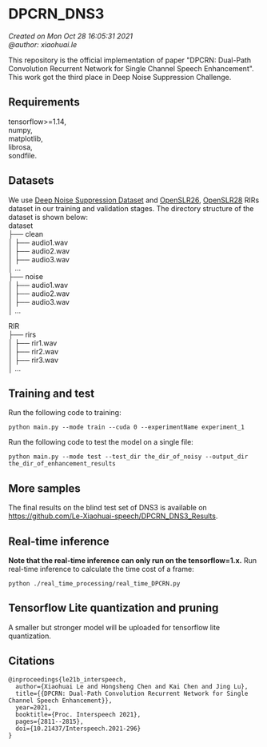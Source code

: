 # DPCRN_DNS3
*Created on Mon Oct 28 16:05:31 2021* </br>
*@author: xiaohuai.le*

This repository is the official implementation of paper "DPCRN: Dual-Path Convolution Recurrent Network for Single Channel Speech Enhancement". This work got the third place in Deep Noise Suppression Challenge.
## Requirements
tensorflow>=1.14, </br>
numpy,            </br>
matplotlib,       </br>
librosa,          </br>
sondfile.         </br>

## Datasets
 We use [Deep Noise Suppression Dataset](https://github.com/microsoft/DNS-Challenge) and [OpenSLR26](http://www.openslr.org/26/), [OpenSLR28](http://www.openslr.org/28/) RIRs dataset in our training and validation stages. The directory structure of the dataset is shown below: </br>
dataset </br>
├── clean    </br>
│    ├── audio1.wav</br>
│    ├── audio2.wav</br>
│    ├── audio3.wav</br>
│    ...</br>
├── noise</br>
│    ├── audio1.wav</br>
│    ├── audio2.wav</br>
│    ├── audio3.wav</br>
│    ...</br>

RIR</br>
├── rirs</br>
│    ├── rir1.wav</br>
│    ├── rir2.wav</br>
│    ├── rir3.wav</br>
│    ...</br>

## Training and test
Run the following code to training:
```shell
python main.py --mode train --cuda 0 --experimentName experiment_1
```
Run the following code to test the model on a single file:
```shell
python main.py --mode test --test_dir the_dir_of_noisy --output_dir the_dir_of_enhancement_results
```
## More samples 

The final results on the blind test set of DNS3 is available on https://github.com/Le-Xiaohuai-speech/DPCRN_DNS3_Results. </br>

## Real-time inference
**Note that the real-time inference can only run on the tensorflow=1.x.**
Run real-time inference to calculate the time cost of a frame:</br>  
```shell
python ./real_time_processing/real_time_DPCRN.py
```
## Tensorflow Lite quantization and pruning
A smaller but stronger model will be uploaded for tensorflow lite quantization.

## Citations
```shell
@inproceedings{le21b_interspeech,
  author={Xiaohuai Le and Hongsheng Chen and Kai Chen and Jing Lu},
  title={{DPCRN: Dual-Path Convolution Recurrent Network for Single Channel Speech Enhancement}},
  year=2021,
  booktitle={Proc. Interspeech 2021},
  pages={2811--2815},
  doi={10.21437/Interspeech.2021-296}
}
```

